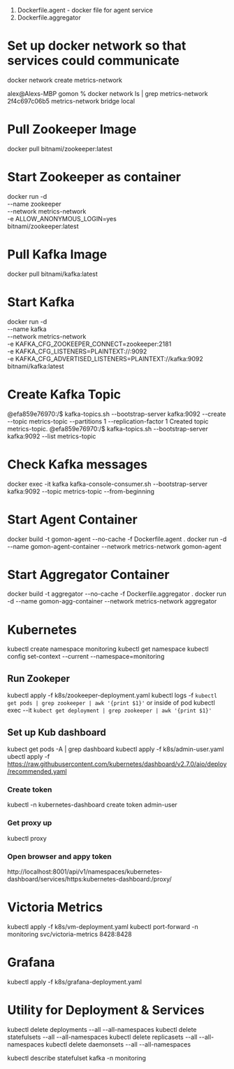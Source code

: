 

1) Dockerfile.agent - docker file for agent service
2) Dockerfile.aggregator

# Set up docker network so that services could communicate
docker network create metrics-network

alex@Alexs-MBP gomon % docker network ls | grep metrics-network
2f4c697c06b5   metrics-network   bridge    local

# Pull Zookeeper Image
docker pull bitnami/zookeeper:latest

# Start Zookeeper as container
docker run -d \
  --name zookeeper \
  --network metrics-network \
  -e ALLOW_ANONYMOUS_LOGIN=yes \
  bitnami/zookeeper:latest

 # Pull Kafka Image 
 docker pull bitnami/kafka:latest

 # Start Kafka
docker run -d \
  --name kafka \
  --network metrics-network \
  -e KAFKA_CFG_ZOOKEEPER_CONNECT=zookeeper:2181 \
  -e KAFKA_CFG_LISTENERS=PLAINTEXT://:9092 \
  -e KAFKA_CFG_ADVERTISED_LISTENERS=PLAINTEXT://kafka:9092 \
  bitnami/kafka:latest

# Create Kafka Topic
@efa859e76970:/$ kafka-topics.sh --bootstrap-server kafka:9092 --create --topic metrics-topic --partitions 1 --replication-factor 1
Created topic metrics-topic.
@efa859e76970:/$ kafka-topics.sh --bootstrap-server kafka:9092 --list
metrics-topic

# Check Kafka messages
docker exec -it kafka kafka-console-consumer.sh --bootstrap-server kafka:9092 --topic metrics-topic --from-beginning

# Start Agent Container
docker build -t gomon-agent --no-cache -f Dockerfile.agent .
docker run -d --name gomon-agent-container --network metrics-network gomon-agent

# Start Aggregator Container
docker build -t aggregator --no-cache -f Dockerfile.aggregator .
docker run -d --name gomon-agg-container --network metrics-network aggregator

# Kubernetes
kubectl create namespace monitoring
kubectl get namespace
kubectl config set-context --current --namespace=monitoring

## Run Zookeper
kubectl apply -f k8s/zookeeper-deployment.yaml
kubectl logs -f `kubectl get pods | grep zookeeper | awk '{print $1}'`
or inside of pod
kubectl exec --it `kubect get deployment | grep zookeeper | awk '{print $1}'`

## Set up Kub dashboard
kubect get pods -A | grep dashboard
kubectl apply -f k8s/admin-user.yaml
ubectl apply -f https://raw.githubusercontent.com/kubernetes/dashboard/v2.7.0/aio/deploy/recommended.yaml
### Create token
kubectl -n kubernetes-dashboard create token admin-user
### Get proxy up
kubectl proxy
### Open browser and appy token 
http://localhost:8001/api/v1/namespaces/kubernetes-dashboard/services/https:kubernetes-dashboard:/proxy/


# Victoria Metrics
kubectl apply -f k8s/vm-deployment.yaml
kubectl port-forward -n monitoring svc/victoria-metrics 8428:8428

# Grafana
kubectl apply -f k8s/grafana-deployment.yaml

# Utility for Deployment & Services
kubectl delete deployments --all --all-namespaces
kubectl delete statefulsets --all --all-namespaces
kubectl delete replicasets --all --all-namespaces
kubectl delete daemonsets --all --all-namespaces

kubectl describe statefulset kafka -n monitoring





